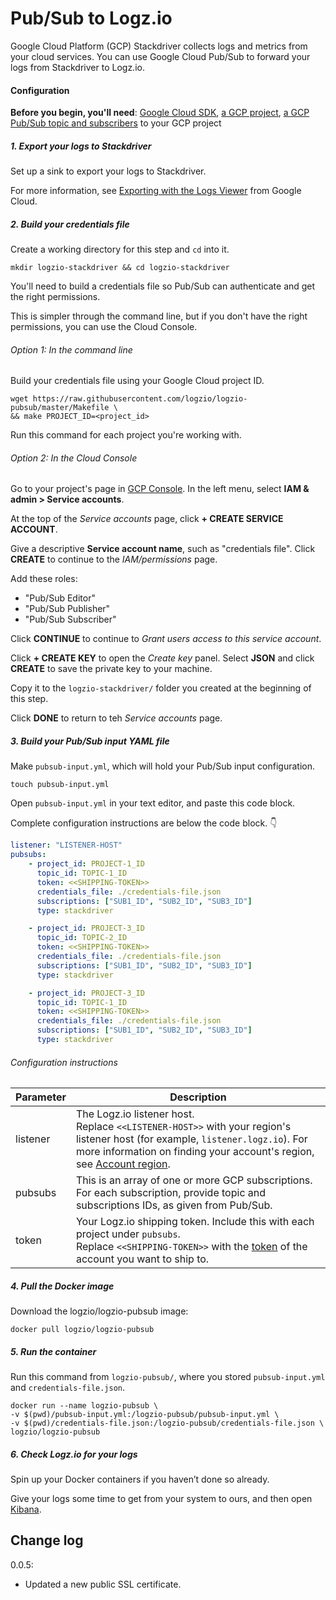 # Pub/Sub to Logz.io

Google Cloud Platform (GCP) Stackdriver collects logs and metrics from your cloud services.
You can use Google Cloud Pub/Sub to forward your logs from Stackdriver to Logz.io.

#### Configuration

**Before you begin, you'll need**:
[Google Cloud SDK](https://cloud.google.com/sdk/docs/quickstarts),
[a GCP project](https://console.cloud.google.com/projectcreate),
[a GCP Pub/Sub topic and subscribers](https://cloud.google.com/pubsub/docs/quickstart-console) to your GCP project

<div class="tasklist">

##### 1. Export your logs to Stackdriver

Set up a sink to export your logs to Stackdriver.

For more information, see
[Exporting with the Logs Viewer](https://cloud.google.com/logging/docs/export/configure_export_v2)
from Google Cloud.

##### 2. Build your credentials file

Create a working directory for this step and `cd` into it.

```shell
mkdir logzio-stackdriver && cd logzio-stackdriver
```

You'll need to build a credentials file so Pub/Sub can authenticate
and get the right permissions.

This is simpler through the command line,
but if you don't have the right permissions,
you can use the Cloud Console.

###### Option 1: In the command line

Build your credentials file using your Google Cloud project ID.

```shell
wget https://raw.githubusercontent.com/logzio/logzio-pubsub/master/Makefile \
&& make PROJECT_ID=<project_id>
```

Run this command for each project you're working with.

###### Option 2: In the Cloud Console

Go to your project's page in [GCP Console](https://console.cloud.google.com).
In the left menu, select **IAM & admin > Service accounts**.

At the top of the _Service accounts_ page, click **+ CREATE SERVICE ACCOUNT**.

Give a descriptive **Service account name**, such as "credentials file".
Click **CREATE** to continue to the _IAM/permissions_ page.

Add these roles:

* "Pub/Sub Editor"
* "Pub/Sub Publisher"
* "Pub/Sub Subscriber"

Click **CONTINUE** to continue to _Grant users access to this service account_.

Click **+ CREATE KEY** to open the _Create key_ panel.
Select **JSON** and click **CREATE** to save the private key to your machine.

Copy it to the `logzio-stackdriver/` folder you created
at the beginning of this step.

Click **DONE** to return to teh _Service accounts_ page.

##### 3. Build your Pub/Sub input YAML file

Make `pubsub-input.yml`, which will hold your Pub/Sub input configuration.

```shell
touch pubsub-input.yml
```

Open `pubsub-input.yml` in your text editor, and paste this code block.

Complete configuration instructions are below the code block. 👇

```yaml
listener: "LISTENER-HOST"
pubsubs:
    - project_id: PROJECT-1_ID
      topic_id: TOPIC-1_ID
      token: <<SHIPPING-TOKEN>>
      credentials_file: ./credentials-file.json
      subscriptions: ["SUB1_ID", "SUB2_ID", "SUB3_ID"]
      type: stackdriver

    - project_id: PROJECT-3_ID
      topic_id: TOPIC-2_ID
      token: <<SHIPPING-TOKEN>>
      credentials_file: ./credentials-file.json
      subscriptions: ["SUB1_ID", "SUB2_ID", "SUB3_ID"]
      type: stackdriver

    - project_id: PROJECT-3_ID
      topic_id: TOPIC-1_ID
      token: <<SHIPPING-TOKEN>>
      credentials_file: ./credentials-file.json
      subscriptions: ["SUB1_ID", "SUB2_ID", "SUB3_ID"]
      type: stackdriver
```

###### Configuration instructions

| Parameter | Description |
|---|---|
| listener | The Logz.io listener host. <br> Replace `<<LISTENER-HOST>>` with your region's listener host (for example, `listener.logz.io`). For more information on finding your account's region, see [Account region](https://docs.logz.io/user-guide/accounts/account-region.html). |
| pubsubs | This is an array of one or more GCP subscriptions. For each subscription, provide topic and subscriptions IDs, as given from Pub/Sub. |
| token | Your Logz.io shipping token. Include this with each project under `pubsubs`. <br> Replace `<<SHIPPING-TOKEN>>` with the [token](https://app.logz.io/#/dashboard/settings/general) of the account you want to ship to. |

##### 4. Pull the Docker image

Download the logzio/logzio-pubsub image:

```shell
docker pull logzio/logzio-pubsub
```

##### 5. Run the container

Run this command from `logzio-pubsub/`,
where you stored `pubsub-input.yml`
and `credentials-file.json`.

```shell
docker run --name logzio-pubsub \
-v $(pwd)/pubsub-input.yml:/logzio-pubsub/pubsub-input.yml \
-v $(pwd)/credentials-file.json:/logzio-pubsub/credentials-file.json \
logzio/logzio-pubsub
```

##### 6. Check Logz.io for your logs

Spin up your Docker containers if you haven’t done so already.

Give your logs some time to get from your system to ours,
and then open [Kibana](https://app.logz.io/#/dashboard/kibana).

## Change log
0.0.5:
   - Updated a new public SSL certificate.


</div>

